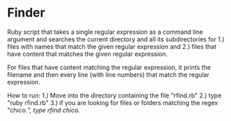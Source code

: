 # Finder
Ruby script that takes a single regular expression as a command line argument and searches the current directory and all its subdirectories for 
1.) files with names that match the given regular expression and 
2.) files that have content that matches the given regular expression.

For files that have content matching the regular expression, it prints the filename and then every line (with line numbers) that match the regular expression.

How to run:
1.) Move into the directory containing the file "rfind.rb"
2.) type "ruby rfind.rb"
3.) if you are looking for files or folders matching the regex "chico.*", type rfind chico.*
